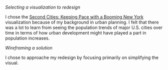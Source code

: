 *Selecting a visualization to redesign*

I chose the [Second Cities: Keeping Pace with a Booming New York](https://www.census.gov/dataviz/visualizations/036/) visualization because of my background in urban planning. I felt that there was a lot to learn from seeing the population trends of major U.S. cities over time in terms of how urban development might have played a part in population increases.

*Wireframing a solution*

I chose to approache my redesign by focusing primarily on simplifying the visual. 
